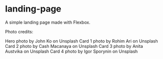 # landing-page
A simple landing page made with Flexbox.

Photo credits: 

Hero photo by John Ko on Unsplash
Card 1 photo by Rohim Ari on Unsplash
Card 2 photo by Cash Macanaya on Unsplash
Card 3 photo by Anita Austvika on Unsplash
Card 4 photo by Igor Sporynin on Unsplash